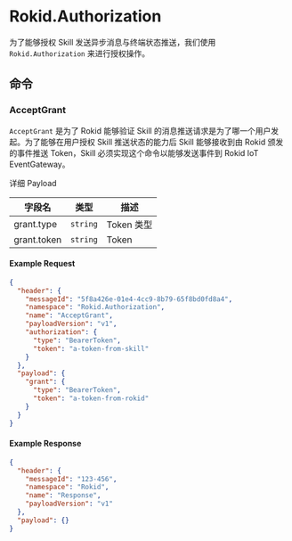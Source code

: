 # Rokid.Authorization

为了能够授权 Skill 发送异步消息与终端状态推送，我们使用 `Rokid.Authorization` 来进行授权操作。

## 命令

### AcceptGrant

`AcceptGrant` 是为了 Rokid 能够验证 Skill 的消息推送请求是为了哪一个用户发起。为了能够在用户授权 Skill 推送状态的能力后 Skill 能够接收到由 Rokid 颁发的事件推送 Token，Skill 必须实现这个命令以能够发送事件到 Rokid IoT EventGateway。

详细 Payload

字段名 | 类型 | 描述
--- | --- | ---
grant.type | `string` | Token 类型
grant.token | `string` | Token

#### Example Request
```json
{
  "header": {
    "messageId": "5f8a426e-01e4-4cc9-8b79-65f8bd0fd8a4",
    "namespace": "Rokid.Authorization",
    "name": "AcceptGrant",
    "payloadVersion": "v1",
    "authorization": {
      "type": "BearerToken",
      "token": "a-token-from-skill"
    }
  },
  "payload": {
    "grant": {
      "type": "BearerToken",
      "token": "a-token-from-rokid"
    }
  }
}
```
#### Example Response
```json
{
  "header": {
    "messageId": "123-456",
    "namespace": "Rokid",
    "name": "Response",
    "payloadVersion": "v1"
  },
  "payload": {}
}
```
